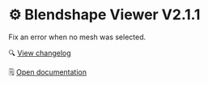 ﻿---
date: 2024-01-13T11:00
---

# ⚙️ Blendshape Viewer V2.1.1

Fix an error when no mesh was selected.

🔍 [View changelog](/docs/changelogs/blendshape-viewer#211)

🗒️ [Open documentation](/docs/products/blendshape-viewer)
